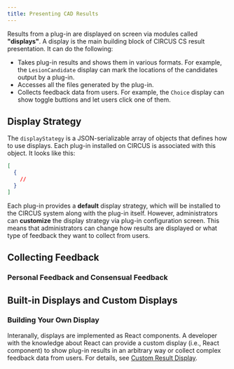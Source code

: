 ```yaml
---
title: Presenting CAD Results
---
```


Results from a plug-in are displayed on screen via modules called **"displays"**. A display is the main building block of CIRCUS CS result presentation. It can do the following:

- Takes plug-in results and shows them in various formats. For example, the `LesionCandidate` display can mark the locations of the candidates output by a plug-in.
- Accesses all the files generated by the plug-in.
- Collects feedback data from users. For example, the `Choice` display can show toggle buttions and let users click one of them.

## Display Strategy

The `displayStategy` is a JSON-serializable array of objects that defines how to use displays. Each plug-in installed on CIRCUS is associated with this object. It looks like this:

```json
[
  {
    //
  }
]
```

Each plug-in provides a **default** display strategy, which will be installed to the CIRCUS system along with the plug-in itself. However, administrators can **customize** the display strategy via plug-in configuration screen. This means that administrators can change how results are displayed or what type of feedback they want to collect from users.

## Collecting Feedback

### Personal Feedback and Consensual Feedback

## Built-in Displays and Custom Displays

### Building Your Own Display

Interanally, displays are implemented as React components. A developer with the knowledge about React can provide a custom display (i.e., React component) to show plug-in results in an arbitrary way or collect complex feedback data from users. For details, see [Custom Result Display](./custom-display.md).
